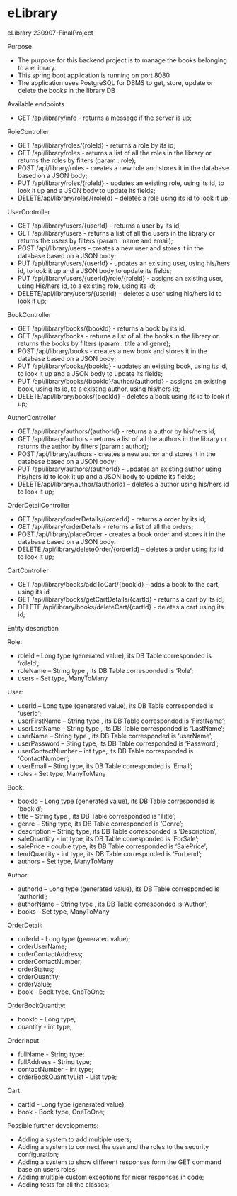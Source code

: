 # eLibrary
eLibrary 230907-FinalProject

Purpose
- The purpose for this backend project is to manage the books belonging to a eLibrary.
- This spring boot application is running on port 8080
- The application uses PostgreSQL for DBMS to get, store, update or delete the books in the library DB

Available endpoints
- GET /api/library/info - returns a message if the server is up;

RoleController
- GET /api/library/roles/{roleId} - returns a role by its id;
- GET /api/library/roles - returns a list of all the roles in the library or returns the roles by filters (param : role);
- POST /api/library/roles - creates a new role and stores it in the database based on a JSON body;
- PUT /api/library/roles/{roleId} - updates an existing role, using its id, to look it up and a JSON body to update its fields;
- DELETE/api/library/roles/{roleId} – deletes a role using its id to look it up;

UserController
- GET /api/library/users/{userId} - returns a user by its id;
- GET /api/library/users - returns a list of all the users in the library or returns the users by filters (param : name and email);
- POST /api/library/users - creates a new user and stores it in the database based on a JSON body;
- PUT /api/library/users/{userId} - updates an existing user, using his/hers id, to look it up and a JSON body to update its fields;
- PUT /api/library/users/{userId}/role/{roleId} - assigns an existing user, using His/hers id, to a existing role, using  its id;
- DELETE/api/library/users/{userId} – deletes a user using his/hers id to look it up;

BookController
- GET /api/library/books/{bookId} - returns a book by its id;
- GET /api/library/books - returns a list of all the books in the library or returns the books by filters (param : title and genre);
- POST /api/library/books - creates a new book and stores it in the database based on a JSON body;
- PUT /api/library/books/{bookId} - updates an existing book, using its id, to look it up and a JSON body to update its fields;
- PUT /api/library/books/{bookId}/author/{authorId} - assigns an existing book, using its id, to a existing author, using  his/hers id;
- DELETE/api/library/books/{bookId} – deletes a book using its id to look it up;

AuthorController
- GET /api/library/authors/{authorId} - returns a author by his/hers id;
- GET /api/library/authors - returns a list of all the authors in the library or returns the author by filters (param : author);
- POST /api/library/authors - creates a new author and stores it in the database based on a JSON body;
- PUT /api/library/authors/{authorId} - updates an existing author using his/hers id to look it up and a JSON body to update its fields;
- DELETE/api/library/author/{authorId} – deletes a author using his/hers id to look it up;

OrderDetailController
- GET /api/library/orderDetails/{orderId} - returns a order by its id;
- GET /api/library/orderDetails - returns a list of all the orders;
- POST /api/library/placeOrder - creates a book order and stores it in the database based on a JSON body.
- DELETE /api/library/deleteOrder/{orderId} – deletes a order using its id to look it up;

CartController
- GET /api/library/books/addToCart/{bookId} - adds a book to the cart, using its id
- GET /api/library/books/getCartDetails/{cartId} - returns a cart by its id;
- DELETE /api/library/books/deleteCart/{cartId} - deletes a cart using its id;

Entity description

Role:
- roleId – Long type (generated value), its DB Table corresponded is ‘roleId’;
- roleName – String type , its DB Table corresponded is ‘Role’;
- users - Set<User> type, ManyToMany

User:
- userId – Long type (generated value), its DB Table corresponded is ‘userId’;
- userFirstName – String type , its DB Table corresponded is ‘FirstName’;
- userLastName – String type , its DB Table corresponded is ‘LastName’;
- userName – String type , its DB Table corresponded is ‘userName’;
- userPassword – Sting type, its DB Table corresponded is ‘Password’;
- userContactNumber – int type, its DB Table corresponded is ‘ContactNumber’;
- userEmail – Sting type, its DB Table corresponded is ‘Email’;
- roles - Set<Role> type, ManyToMany

Book:
- bookId – Long type (generated value), its DB Table corresponded is ‘bookId’;
- title – String type , its DB Table corresponded is ‘Title’;
- genre – Sting type, its DB Table corresponded is ‘Genre’;
- description – String type, its DB Table corresponded is ‘Description’;
- saleQuantity - int type, its DB Table corresponded is ‘ForSale’;
- salePrice - double type, its DB Table corresponded is ‘SalePrice’;
- lendQuantity - int type, its DB Table corresponded is ‘ForLend’;
- authors - Set<Author> type, ManyToMany

Author:
- authorId – Long type (generated value), its DB Table corresponded is ‘authorId’;
- authorName – String type , its DB Table corresponded is ‘Author’;
- books - Set<Book> type, ManyToMany

OrderDetail:
- orderId - Long type (generated value);
- orderUserName;
- orderContactAddress;
- orderContactNumber;
- orderStatus;
- orderQuantity;
- orderValue;
- book - Book type, OneToOne;

OrderBookQuantity:
- bookId – Long type;
- quantity - int type;

OrderInput:
- fullName - String type;
- fullAddress - String type;
- contactNumber - int type;
- orderBookQuantityList - List<OrderBookQuantity> type;

Cart
- cartId - Long type (generated value);
- book - Book type, OneToOne;


Possible further developments:
- Adding a system to add multiple users;
- Adding a system to connect the user and the roles to the security configuration;
- Adding a system to show different responses form the GET command base on users roles;
- Adding multiple custom exceptions for nicer responses in code;
- Adding tests for all the classes;
